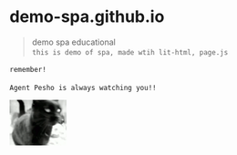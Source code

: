 # demo-spa.github.io

>  demo spa educational  
> `this is demo of spa, made wtih lit-html, page.js`

```
remember!  

Agent Pesho is always watching you!!
```
<a href="https://www.google.bg">
<img src="https://github.com/demo-spa/demo-spa.github.io/blob/main/assets/hipawcat.gif?raw=true" alt="drawing" width="100"/>
</a>
